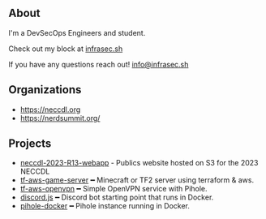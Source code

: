 ## About
I'm a DevSecOps Engineers and student.

Check out my block at [infrasec.sh](https://infrasec.sh?utm_source=github)

If you have any questions reach out! [info@infrasec.sh](mailto:info@infrasec.sh)

## Organizations

- https://neccdl.org
- https://nerdsummit.org/

## Projects
- [neccdl-2023-R13-webapp](https://github.com/andrew-aiken/neccdl-2023-R13-webapp) - Publics website hosted on S3 for the 2023 NECCDL
- [tf-aws-game-server](https://github.com/andrew-aiken/tf-aws-game-server) ━ Minecraft or TF2 server using terraform & aws.
- [tf-aws-openvpn](https://github.com/andrew-aiken/tf-aws-openvpn) ━ Simple OpenVPN service with Pihole.
- [discord.js](https://github.com/andrew-aiken/discord.js) ━ Discord bot starting point that runs in Docker.
- [pihole-docker](https://github.com/andrew-aiken/pihole-docker) ━ Pihole instance running in Docker.
